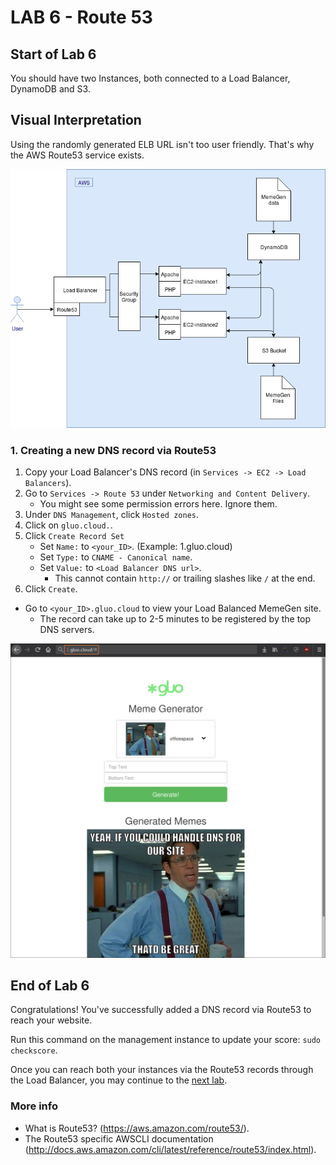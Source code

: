 # **LAB 6 - Route 53** #

## Start of Lab 6 ##
You should have two Instances, both connected to a Load Balancer, DynamoDB and S3.

## Visual Interpretation ##
Using the randomly generated ELB URL isn't too user friendly. That's why the AWS Route53 service exists.

![](../Images/Lab6.png?raw=true)

### 1. Creating a new DNS record via Route53 ###

1. Copy your Load Balancer's DNS record (in `Services -> EC2 -> Load Balancers`).
1. Go to `Services -> Route 53` under `Networking and Content Delivery`.
    * You might see some permission errors here. Ignore them.
1. Under `DNS Management`, click `Hosted zones`.
1. Click on `gluo.cloud.`.
1. Click `Create Record Set`
    * Set `Name:` to `<your_ID>`. (Example: 1.gluo.cloud)
    * Set `Type:` to `CNAME - Canonical name`.
    * Set `Value:` to `<Load Balancer DNS url>`.
        * This cannot contain `http://` or trailing slashes like `/` at the end.
1. Click `Create`.

* Go to `<your_ID>.gluo.cloud` to view your Load Balanced MemeGen site.
    * The record can take up to 2-5 minutes to be registered by the top DNS servers. 
    
![](../Images/Route53BrowseToLoadBalancer.png?raw=true)

## End of Lab 6 ##
Congratulations! You've successfully added a DNS record via Route53 to reach your website.

Run this command on the management instance to update your score: `sudo checkscore`.

Once you can reach both your instances via the Route53 records through the Load Balancer, you may continue to the [next lab](../Lab%207%20-%20ASG%20and%20LC%20(infra%201.0)).

### More info ###

* What is Route53? (https://aws.amazon.com/route53/).
* The Route53 specific AWSCLI documentation (http://docs.aws.amazon.com/cli/latest/reference/route53/index.html).
